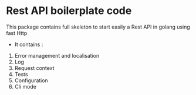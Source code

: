 Rest API boilerplate code 
===

This package contains full skeleton to start easily a Rest API in golang using fast Http
- It contains :
 1) Error management and localisation
 2) Log 
 3) Request context 
 4) Tests
 5) Configuration
 6) Cli mode
